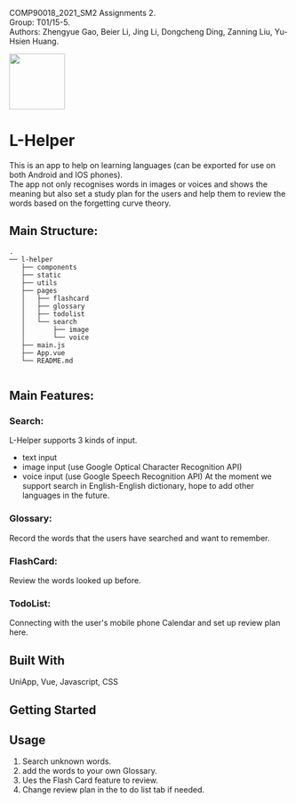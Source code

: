 COMP90018_2021_SM2 Assignments 2.  
Group: T01/15-5.   
Authors: Zhengyue Gao, Beier Li, Jing Li, Dongcheng Ding, Zanning Liu, Yu-Hsien Huang. 

<img src=https://github.com/rexding97/l-helper/blob/main/static/icons/logo.png width="100" height="100">

# L-Helper

This is an app to help on learning languages (can be exported for use on both Android and IOS phones).     
The app not only recognises words in images or voices and shows the meaning but also set a study plan for the users and help them to review the words based on the forgetting curve theory.  


## Main Structure:

```
.
── l-helper 
   ├── components   
   ├── static   
   ├── utils   
   ├── pages   
   │   ├── flashcard   
   │   ├── glossary   
   │   ├── todolist   
   │   └── search   
   │       ├── image
   │       └── voice
   ├── main.js   
   ├── App.vue   
   └── README.md
   
```   
   
## Main Features:

### Search:
L-Helper supports 3 kinds of input.  
  * text input
  * image input (use Google Optical Character Recognition API)
  * voice input (use Google Speech Recognition API)
At the moment we support search in English-English dictionary, hope to add other languages in the future.

### Glossary:
Record the words that the users have searched and want to remember.

### FlashCard:
Review the words looked up before.

### TodoList:
Connecting with the user's mobile phone Calendar and set up review plan here.


## Built With

UniApp, Vue, Javascript, CSS

## Getting Started



## Usage

1. Search unknown words.
2. add the words to your own Glossary.
3. Ues the Flash Card feature to review.
4. Change review plan in the to do list tab if needed.





